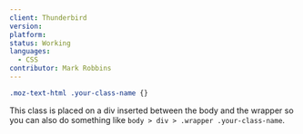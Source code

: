 ```yaml
---
client: Thunderbird
version:
platform:
status: Working
languages:
  - CSS
contributor: Mark Robbins
---
```


```css
.moz-text-html .your-class-name {}
```

This class is placed on a div inserted between the body and the wrapper so you can also do something like `body > div > .wrapper .your-class-name`.
